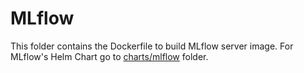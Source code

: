 # MLflow

This folder contains the Dockerfile to build MLflow server image. For MLflow's Helm Chart go to [charts/mlflow](../charts/mlflow) folder.
